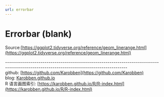 ```yaml
---
url: errorbar
---
```


# Errorbar (blank)

Source:[https://ggplot2.tidyverse.org/reference/geom_linerange.html](https://ggplot2.tidyverse.org/reference/geom_linerange.html)











--------------------------------------------------------------------------------------------------------------------------------------------<br />github: [https://github.com/Karobben](https://github.com/Karobben)<br />blog: [Karobben.github.io](http://Karobben.github.io)<br />R 语言画图索引: [https://karobben.github.io/R/R-index.html](https://karobben.github.io/R/R-index.html)
